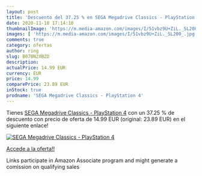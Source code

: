 ```yaml
---
layout: post
title: 'Descuento del 37.25 % en SEGA Megadrive Classics - PlayStation 4'
date: 2020-11-18 17:14:18
thumbnailImage: 'https://m.media-amazon.com/images/I/51vbz9U+ZiL._SL200_.jpg'
images: [ 'https://m.media-amazon.com/images/I/51vbz9U+ZiL._SL200_.jpg' ]
comments: true
category: ofertas
author: ring
slug: B07BN2XBZD
description:
actualPrice: 14.99 EUR
currency: EUR
price: 14.99
comparePrice: 23.89 EUR
inStock: true
prodname: 'SEGA Megadrive Classics - PlayStation 4'
---
```


Tienes [SEGA Megadrive Classics - PlayStation 4](https://www.amazon.it/dp/B07BN2XBZD/?tag=tolees00-21) con un 37.25 % de descuento con precio de oferta de 14.99 EUR (original: 23.89 EUR) en el siguiente enlace!

[![SEGA Megadrive Classics - PlayStation 4](https://m.media-amazon.com/images/I/51vbz9U+ZiL._SL200_.jpg)](https://www.amazon.it/dp/B07BN2XBZD/?tag=tolees00-21)

[Accede a la oferta!!](https://www.amazon.it/dp/B07BN2XBZD/?tag=tolees00-21)

Links participate in Amazon Associate program and might generate a comission on qualifying sales


